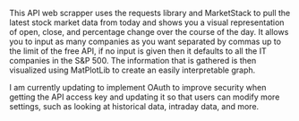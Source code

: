 This API web scrapper uses the requests library and MarketStack to pull the latest stock market data from today and shows you a visual representation of open, close, and percentage change over the course of the day. It allows you to input as many companies as you want separated by commas up to the limit of the free API, if no input is given then it defaults to all the IT companies in the S&P 500. The information that is gathered is then visualized using MatPlotLib to create an easily interpretable graph.

I am currently updating to implement OAuth to improve security when getting the API access key and updating it so that users can modify more settings, such as looking at historical data, intraday data, and more.
